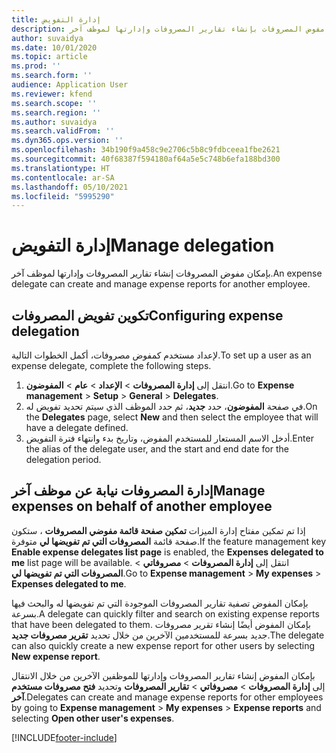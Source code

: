 ```yaml
---
title: إدارة التفويض
description: يقدم هذا الموضوع معلومات حول كيفية قيام مفوض المصروفات بإنشاء تقارير المصروفات وإدارتها لموظف آخر.
author: suvaidya
ms.date: 10/01/2020
ms.topic: article
ms.prod: ''
ms.search.form: ''
audience: Application User
ms.reviewer: kfend
ms.search.scope: ''
ms.search.region: ''
ms.author: suvaidya
ms.search.validFrom: ''
ms.dyn365.ops.version: ''
ms.openlocfilehash: 34b190f9a458c9e2706c5b8c9fdbceea1fbe2621
ms.sourcegitcommit: 40f68387f594180af64a5e5c748b6efa188bd300
ms.translationtype: HT
ms.contentlocale: ar-SA
ms.lasthandoff: 05/10/2021
ms.locfileid: "5995290"
---
```

# <a name="manage-delegation"></a><span data-ttu-id="9a10c-103">إدارة التفويض</span><span class="sxs-lookup"><span data-stu-id="9a10c-103">Manage delegation</span></span>
<span data-ttu-id="9a10c-104">بإمكان مفوض المصروفات إنشاء تقارير المصروفات وإدارتها لموظف آخر.</span><span class="sxs-lookup"><span data-stu-id="9a10c-104">An expense delegate can create and manage expense reports for another employee.</span></span>

## <a name="configuring-expense-delegation"></a><span data-ttu-id="9a10c-105">تكوين تفويض المصروفات</span><span class="sxs-lookup"><span data-stu-id="9a10c-105">Configuring expense delegation</span></span>

<span data-ttu-id="9a10c-106">لإعداد مستخدم كمفوض مصروفات، أكمل الخطوات التالية.</span><span class="sxs-lookup"><span data-stu-id="9a10c-106">To set up a user as an expense delegate, complete the following steps.</span></span> 
1. <span data-ttu-id="9a10c-107">انتقل إلى **إدارة المصروفات** > **الإعداد** > **عام** > **المفوضون**.</span><span class="sxs-lookup"><span data-stu-id="9a10c-107">Go to **Expense management** > **Setup** > **General** > **Delegates**.</span></span> 
2. <span data-ttu-id="9a10c-108">في صفحة **المفوضون**، حدد **جديد**، ثم حدد الموظف الذي سيتم تحديد تفويض له.</span><span class="sxs-lookup"><span data-stu-id="9a10c-108">On the **Delegates** page, select **New** and then select the employee that will have a delegate defined.</span></span> 
3. <span data-ttu-id="9a10c-109">أدخل الاسم المستعار للمستخدم المفوض، وتاريخ بدء وانتهاء فترة التفويض.</span><span class="sxs-lookup"><span data-stu-id="9a10c-109">Enter the alias of the delegate user, and the start and end date for the delegation period.</span></span>

## <a name="manage-expenses-on-behalf-of-another-employee"></a><span data-ttu-id="9a10c-110">إدارة المصروفات نيابة عن موظف آخر</span><span class="sxs-lookup"><span data-stu-id="9a10c-110">Manage expenses on behalf of another employee</span></span>

<span data-ttu-id="9a10c-111">إذا تم تمكين مفتاح إدارة الميزات **تمكين صفحة قائمة مفوضي المصروفات** ، ستكون صفحة قائمة **المصروفات التي تم تفويضها لي** متوفرة.</span><span class="sxs-lookup"><span data-stu-id="9a10c-111">If the feature management key **Enable expense delegates list page** is enabled, the **Expenses delegated to me** list page will be available.</span></span> <span data-ttu-id="9a10c-112">انتقل إلى **إدارة المصروفات** > **مصروفاتي** > **المصروفات التي تم تفويضها لي**.</span><span class="sxs-lookup"><span data-stu-id="9a10c-112">Go to **Expense management** > **My expenses** > **Expenses delegated to me**.</span></span>

<span data-ttu-id="9a10c-113">بإمكان المفوض تصفية تقارير المصروفات الموجودة التي تم تفويضها له والبحث فيها بسرعة.</span><span class="sxs-lookup"><span data-stu-id="9a10c-113">A delegate can quickly filter and search on existing expense reports that have been delegated to them.</span></span> <span data-ttu-id="9a10c-114">بإمكان المفوض أيضًا إنشاء تقرير مصروفات جديد بسرعة للمستخدمين الآخرين من خلال تحديد **تقرير مصروفات جديد**.</span><span class="sxs-lookup"><span data-stu-id="9a10c-114">The delegate can also quickly create a new expense report for other users by selecting **New expense report**.</span></span>

<span data-ttu-id="9a10c-115">بإمكان المفوض إنشاء تقارير المصروفات وإدارتها للموظفين الآخرين من خلال الانتقال إلى **إدارة المصروفات** > **مصروفاتي** > **تقارير المصروفات** وتحديد **فتح مصروفات مستخدم آخر**.</span><span class="sxs-lookup"><span data-stu-id="9a10c-115">Delegates can create and manage expense reports for other employees by going to **Expense management** > **My expenses** > **Expense reports** and selecting **Open other user's expenses**.</span></span>


[!INCLUDE[footer-include](../includes/footer-banner.md)]